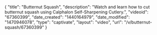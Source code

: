 {
    "title": "Butternut Squash",
    "description": "Watch and learn how to cut butternut squash using Calphalon Self-Sharpening Cutlery.",
    "videoid": "67360399",
    "date_created": "1440164979",
    "date_modified": "1470946078",
    "type": "captivate",
    "layout": "video",
    "url": "\/v\/butternut-squash\/67360399"
}